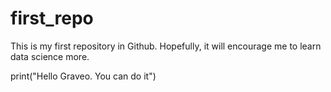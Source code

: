 # first_repo
This is my first repository in Github. Hopefully, it will encourage me to learn data science more.

print("Hello Graveo. You can do it")
